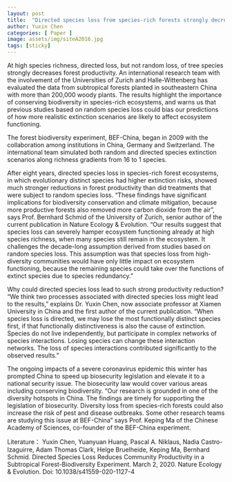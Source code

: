 ```yaml
---
layout: post
title:  "Directed species loss from species-rich forests strongly decreases productivity"
author: Yuxin Chen
categories: [ Paper ]
image: assets/img/siteA2016.jpg
tags: [sticky]
---
```

At high species richness, directed loss, but not random loss, of tree species strongly decreases forest productivity. An international research team with the involvement of the Universities of Zurich and Halle-Wittenberg has evaluated the data from subtropical forests planted in southeastern China with more than 200,000 woody plants. The results highlight the importance of conserving biodiversity in species-rich ecosystems, and warns us that previous studies based on random species loss could bias our predictions of how more realistic extinction scenarios are likely to affect ecosystem functioning.

The forest biodiversity experiment, BEF-China, began in 2009 with the collaboration among institutions in China, Germany and Switzerland. The international team simulated both random and directed species extinction scenarios along richness gradients from 16 to 1 species.

After eight years, directed species loss in species-rich forest ecosystems, in which evolutionary distinct species had higher extinction risks, showed much stronger reductions in forest productivity than did treatments that were subject to random species loss. “These findings have significant implications for biodiversity conservation and climate mitigation, because more productive forests also removed more carbon dioxide from the air”, says Prof. Bernhard Schmid of the University of Zurich, senior author of the current publication in Nature Ecology & Evolution. “Our results suggest that species loss can severely hamper ecosystem functioning already at high species richness, when many species still remain in the ecosystem. It challenges the decade-long assumption derived from studies based on random species loss. This assumption was that species loss from high-diversity communities would have only little impact on ecosystem functioning, because the remaining species could take over the functions of extinct species due to species redundancy.”

Why could directed species loss lead to such strong productivity reduction? “We think two processes associated with directed species loss might lead to the results,” explains Dr. Yuxin Chen, now associate professor at Xiamen University in China and the first author of the current publication. “When species loss is directed, we may lose the most functionally distinct species first, if that functionally distinctiveness is also the cause of extinction. Species do not live independently, but participate in complex networks of species interactions. Losing species can change these interaction networks. The loss of species interactions contributed significantly to the observed results.”

The ongoing impacts of a severe coronavirus epidemic this winter has prompted China to speed up biosecurity legislation and elevate it to a national security issue. The biosecurity law would cover various areas including conserving biodiversity. “Our research is grounded in one of the diversity hotspots in China. The findings are timely for supporting the legislation of biosecurity. Diversity loss from species-rich forests could also increase the risk of pest and disease outbreaks. Some other research teams are studying this issue at BEF-China” says Prof. Keping Ma of the Chinese Academy of Sciences, co-founder of the BEF-China experiment.

Literature：
Yuxin Chen, Yuanyuan Huang, Pascal A. Niklaus, Nadia Castro-Izaguirre, Adam Thomas Clark, Helge Bruelheide, Keping Ma, Bernhard Schmid. Directed Species Loss Reduces Community Productivity in a Subtropical Forest-Biodiversity Experiment. March 2, 2020. Nature Ecology & Evolution. Doi: 10.1038/s41559-020-1127-4

